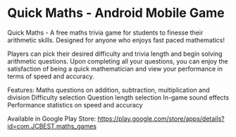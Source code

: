 # Quick Maths - Android Mobile Game

Quick Maths - A free maths trivia game for students to finesse their arithmetic skills. Designed for anyone who enjoys fast paced mathematics!

Players can pick their desired difficulty and trivia length and begin solving arithmetic questions. Upon completing all your questions, you can enjoy the satisfaction of being a quick mathematician and view your performance in terms of speed and accuracy.

Features:
Maths questions on addition, subtraction, multiplication and division
Difficulty selection
Question length selection
In-game sound effects
Performance statistics on speed and accuracy

Available in Google Play Store:
https://play.google.com/store/apps/details?id=com.JCBEST.maths_games
